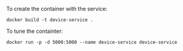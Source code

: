 To create the container with the service:
```
docker build -t device-service .
```

To tune the containter:
```
docker run -p -d 5000:5000 --name device-service device-service
```